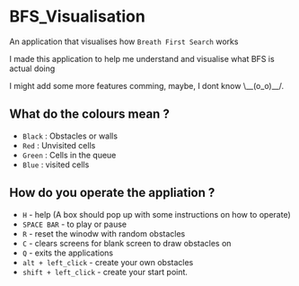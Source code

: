 # BFS_Visualisation

An application that visualises how `Breath First Search` works

I made this application to help me understand and visualise what BFS is actual doing

I might add some more features comming, maybe, I dont know \\\__(o_o)__/.

## What do the colours mean ?
- `Black` : Obstacles or walls
- `Red` : Unvisited cells
- `Green` : Cells in the queue
- `Blue` : visited cells

## How do you operate the appliation ?
* `H` - help (A box should pop up with some instructions on how to operate)
* `SPACE BAR` - to play or pause
* `R` - reset the winodw with random obstacles
* `C` - clears screens for blank screen to draw obstacles on
* `Q` - exits the applications
* `alt + left_click` - create your own obstacles
* `shift + left_click` - create your start point.
